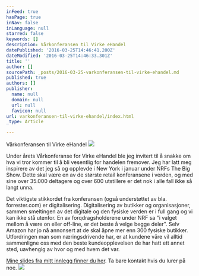 ```yaml
---
inFeed: true
hasPage: true
inNav: false
inLanguage: null
starred: false
keywords: []
description: Vårkonferansen til Virke eHandel
datePublished: '2016-03-25T14:46:41.200Z'
dateModified: '2016-03-25T14:46:33.301Z'
title: ''
author: []
sourcePath: _posts/2016-03-25-varkonferansen-til-virke-ehandel.md
published: true
authors: []
publisher:
  name: null
  domain: null
  url: null
  favicon: null
url: varkonferansen-til-virke-ehandel/index.html
_type: Article

---
```

Vårkonferansen til Virke eHandel
![](https://the-grid-user-content.s3-us-west-2.amazonaws.com/1d72ccad-866b-4e35-aed4-157ee2d62450.jpg)

Under årets Vårkonferanse for Virke eHandel ble jeg invitert til å snakke om hva vi tror kommer til å bli vesentlig for handelen fremover. Jeg har latt meg inspirere av det jeg så og opplevde i New York i januar under NRFs The Big Show. Dette skal være en av de største retail konferansene i verden, og med sine over 35.000 deltagere og over 600 utstillere er det nok i alle fall ikke så langt unna.

Det viktigste stikkordet fra konferansen (også understøttet av bla. forrester.com) er digitalisering. Digitalisering av butikker og organisasjoner, sammen smeltingen av det digitale og den fysiske verden er i full gang og vi kan ikke stå utenfor. En av forqdragsholderene under NRF sa "i valget mellom å være on eller off-line, er det beste å velge begge deler". Selv Amazon har jo nå annonsert at de skal åpne mer enn 300 fysiske butikker. Utfordringen man som næringsdrivende har, er at kundene våre vil alltid sammenligne oss med den beste kundeopplevelsen de har hatt ett annet sted, uavhengig av hvor og med hvem det var.

[Mine slides fra mitt innlegg finner du her][0]. Ta bare kontakt hvis du lurer på noe.
![](https://the-grid-user-content.s3-us-west-2.amazonaws.com/ebdd7d1e-8452-4d11-bcb4-0ea920db1e53.jpg)

[0]: http://www.slideshare.net/inorman/handel-folk-og-verden-virkes-vrkonferanse-for-ehandel